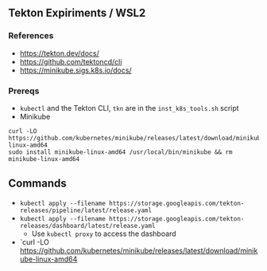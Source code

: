 ## **Tekton Expiriments / WSL2**

### **References**
* <https://tekton.dev/docs/>
* <https://github.com/tektoncd/cli>
* <https://minikube.sigs.k8s.io/docs/>

### **Prereqs**
* `kubectl` and the Tekton CLI, `tkn` are in the `inst_k8s_tools.sh` script
* Minikube
```
curl -LO https://github.com/kubernetes/minikube/releases/latest/download/minikube-linux-amd64
sudo install minikube-linux-amd64 /usr/local/bin/minikube && rm minikube-linux-amd64
```

## **Commands**
* `kubectl apply --filename https://storage.googleapis.com/tekton-releases/pipeline/latest/release.yaml`
* `kubectl apply --filename https://storage.googleapis.com/tekton-releases/dashboard/latest/release.yaml`
  * Use `kubectl proxy` to access the dashboard
* `curl -LO https://github.com/kubernetes/minikube/releases/latest/download/minikube-linux-amd64
